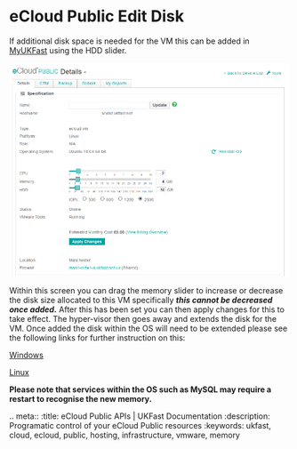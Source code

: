 # eCloud Public Edit Disk

If additional disk space is needed for the VM this can be added in [MyUKFast](https://my.ukfast.co.uk/ecloud-public) using the HDD slider.

![vmConfig](files/vmConfigLaunched.png)

Within this screen you can drag the memory slider to increase or decrease the disk size allocated to this VM specifically **_this cannot be decreased once added._** After this has been set you can then apply changes for this to take effect. The hyper-visor then goes away and extends the disk for the VM. Once added the disk within the OS will need to be extended please see the following links for further instruction on this:

[Windows](https://docs.ukfast.co.uk/operatingsystems/windows/windowsadministration/diskmanagement.html)

[Linux](https://docs.ukfast.co.uk/operatingsystems/linux/basics/lvm-extend.html)

**Please note that services within the OS such as MySQL may require a restart to recognise the new memory.** 

.. meta::
   :title: eCloud Public APIs | UKFast Documentation
   :description: Programatic control of your eCloud Public resources
   :keywords: ukfast, cloud, ecloud, public, hosting, infrastructure, vmware, memory
